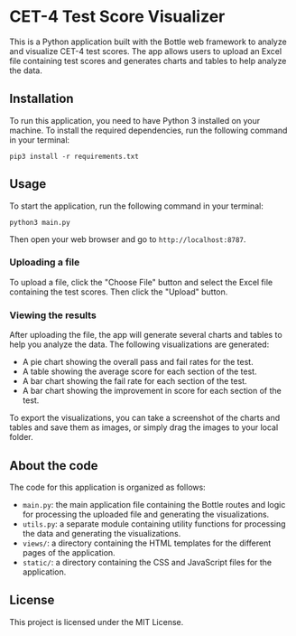 # CET-4 Test Score Visualizer

This is a Python application built with the Bottle web framework to analyze and visualize CET-4 test scores. The app allows users to upload an Excel file containing test scores and generates charts and tables to help analyze the data.

## Installation

To run this application, you need to have Python 3 installed on your machine. To install the required dependencies, run the following command in your terminal:

```
pip3 install -r requirements.txt
```

## Usage

To start the application, run the following command in your terminal:

```
python3 main.py
```

Then open your web browser and go to `http://localhost:8787`.

### Uploading a file

To upload a file, click the "Choose File" button and select the Excel file containing the test scores. Then click the "Upload" button.

### Viewing the results

After uploading the file, the app will generate several charts and tables to help you analyze the data. The following visualizations are generated:

- A pie chart showing the overall pass and fail rates for the test.
- A table showing the average score for each section of the test.
- A bar chart showing the fail rate for each section of the test.
- A bar chart showing the improvement in score for each section of the test.

To export the visualizations, you can take a screenshot of the charts and tables and save them as images, or simply drag the images to your local folder.

## About the code

The code for this application is organized as follows:

- `main.py`: the main application file containing the Bottle routes and logic for processing the uploaded file and generating the visualizations.
- `utils.py`: a separate module containing utility functions for processing the data and generating the visualizations.
- `views/`: a directory containing the HTML templates for the different pages of the application.
- `static/`: a directory containing the CSS and JavaScript files for the application.

## License

This project is licensed under the MIT License.